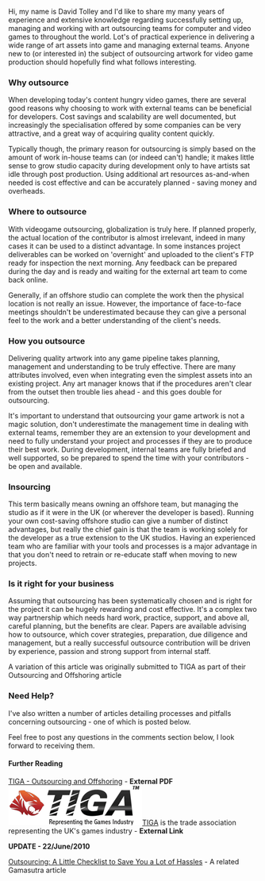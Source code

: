 
Hi, my name is David Tolley and I'd like to share my many years of
experience and extensive knowledge regarding successfully setting up,
managing and working with art outsourcing teams for computer and video
games to throughout the world. Lot's of practical experience in
delivering a wide range of art assets into game and managing external
teams. Anyone new to (or interested in) the subject of outsourcing
artwork for video game production should hopefully find what follows
interesting.

<!-- more -->

### Why outsource

When developing today's content hungry video games, there are several
good reasons why choosing to work with external teams can be beneficial
for developers. Cost savings and scalability are well documented, but
increasingly the specialisation offered by some companies can be very
attractive, and a great way of acquiring quality content quickly.

Typically though, the primary reason for outsourcing is simply based on
the amount of work in-house teams can (or indeed can't) handle; it makes
little sense to grow studio capacity during development only to have
artists sat idle through post production. Using additional art resources
as-and-when needed is cost effective and can be accurately planned -
saving money and overheads.

### Where to outsource

With videogame outsourcing, globalization is truly here. If planned
properly, the actual location of the contributor is almost irrelevant,
indeed in many cases it can be used to a distinct advantage. In some
instances project deliverables can be worked on 'overnight' and uploaded
to the client's FTP ready for inspection the next morning. Any feedback
can be prepared during the day and is ready and waiting for the external
art team to come back online.

Generally, if an offshore studio can complete the work then the physical
location is not really an issue. However, the importance of face-to-face
meetings shouldn't be underestimated because they can give a personal
feel to the work and a better understanding of the client's needs.

### How you outsource

Delivering quality artwork into any game pipeline takes planning,
management and understanding to be truly effective. There are many
attributes involved, even when integrating even the simplest assets into
an existing project. Any art manager knows that if the procedures aren't
clear from the outset then trouble lies ahead - and this goes double for
outsourcing.

It's important to understand that outsourcing your game artwork is not a
magic solution, don't underestimate the management time in dealing with
external teams, remember they are an extension to your development and
need to fully understand your project and processes if they are to
produce their best work. During development, internal teams are fully
briefed and well supported, so be prepared to spend the time with your
contributors - be open and available.

### Insourcing

This term basically means owning an offshore team, but managing the
studio as if it were in the UK (or wherever the developer is based).
Running your own cost-saving offshore studio can give a number of
distinct advantages, but really the chief gain is that the team is
working solely for the developer as a true extension to the UK studios.
Having an experienced team who are familiar with your tools and
processes is a major advantage in that you don't need to retrain or
re-educate staff when moving to new projects.

### Is it right for your business

Assuming that outsourcing has been systematically chosen and is right
for the project it can be hugely rewarding and cost effective. It's a
complex two way partnership which needs hard work, practice, support,
and above all, careful planning, but the benefits are clear. Papers are
available advising how to outsource, which cover strategies,
preparation, due diligence and management, but a really successful
outsource contribution will be driven by experience, passion and strong
support from internal staff.

A variation of this article was originally submitted to TIGA as part of
their Outsourcing and Offshoring article

### Need Help?

I've also written a number of articles detailing processes and pitfalls
concerning outsourcing - one of which is posted below.

Feel free to post any questions in the comments section below, I look
forward to receiving them.

#### Further Reading

[TIGA - Outsourcing and
Offshoring](http://www.tiga.org/Documents/Download05_FINAL.PDF) -
**External PDF**
[![](/assets/img/TIGA.gif)TIGA](http://tiga.org/) is the trade association representing the UK's games industry - **External Link**

**UPDATE - 22/June/2010**

[Outsourcing: A Little Checklist to Save You a Lot of
Hassles](http://www.gamasutra.com/view/feature/5872/outsourcing_a_little_checklist_to_.php) - A related Gamasutra article
